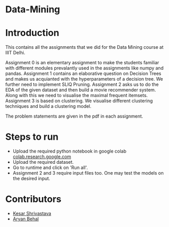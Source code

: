 # Data-Mining

# Introduction
This contains all the assignments that we did for the Data Mining course at IIIT Delhi.

Assignment 0 is an elementary assignment to make the students familiar with different modules prevalantly used in the assignments like numpy and pandas. 
Assignment 1 contains an elaborative question on Decision Trees and makes us acquianted with the hyperparameters of a decision tree. We further need to implement SLIQ Pruning.
Assignment 2 asks us to do the EDA of the given dataset and then build a movie recommender system. Along with this we need to visualise the maximal frequent itemsets.
Assignment 3 is based on clustering. We visualise different clustering techniques and build a clustering model.

The problem statements are given in the pdf in each assignment.

# Steps to run
- Upload the required python notebook in google colab [colab.research.google.com](colab.research.google.com)
- Upload the required dataset.
- Go to runtime and click on 'Run all'.
- Assignment 2 and 3 require input files too. One may test the models on the desired input.

# Contributors
- [Kesar Shrivastava](https://github.com/kesar19051)
- [Aryan Behal](https://github.com/aryan10behal)
